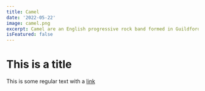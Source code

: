 ```yaml
---
title: Camel
date: '2022-05-22'
image: camel.png
excerpt: Camel are an English progressive rock band formed in Guildford, Surrey, in 1971. Led by guitarist Andrew Latimer, they have released fourteen studio albums and fourteen singles.
isFeatured: false
---
```


# This is a title

This is some regular text with a [link](https://www.camelproductions.com/)